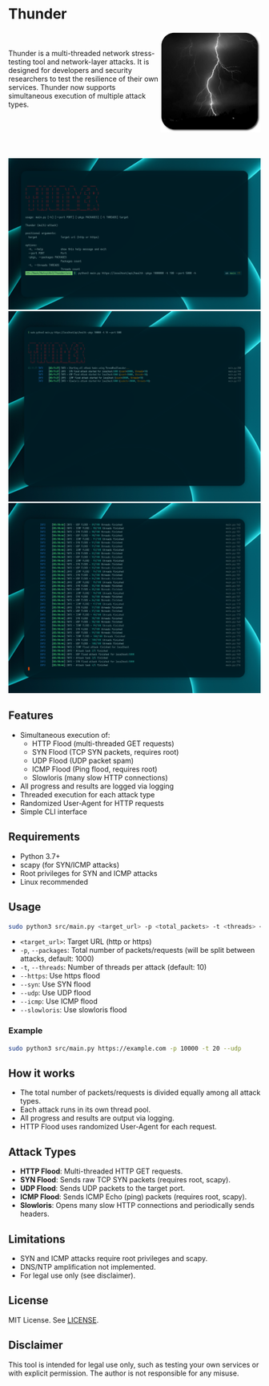 <br><br>

# Thunder

<img src="./data/header.png" width="200px" align="right">

<br><br>
Thunder is a multi-threaded network stress-testing tool and network-layer attacks. It is designed for developers and security researchers to test the resilience of their own services. Thunder now supports simultaneous execution of multiple attack types.
<br><br><br><br><br><br>

![alt text](data/2.png)
![alt text](data/3.png)
![alt text](data/4.png)

## Features
- Simultaneous execution of:
  - HTTP Flood (multi-threaded GET requests)
  - SYN Flood (TCP SYN packets, requires root)
  - UDP Flood (UDP packet spam)
  - ICMP Flood (Ping flood, requires root)
  - Slowloris (many slow HTTP connections)
- All progress and results are logged via logging
- Threaded execution for each attack type
- Randomized User-Agent for HTTP requests
- Simple CLI interface

## Requirements
- Python 3.7+
- scapy (for SYN/ICMP attacks)
- Root privileges for SYN and ICMP attacks
- Linux recommended


## Usage
```sh
sudo python3 src/main.py <target_url> -p <total_packets> -t <threads> <attack type>
```
- `<target_url>`: Target URL (http or https)
- `-p`, `--packages`: Total number of packets/requests (will be split between attacks, default: 1000)
- `-t`, `--threads`: Number of threads per attack (default: 10)
- `--https`: Use https flood
- `--syn`: Use SYN flood
- `--udp`: Use UDP flood
- `--icmp`: Use ICMP flood
- `--slowloris`: Use slowloris flood

### Example
```sh
sudo python3 src/main.py https://example.com -p 10000 -t 20 --udp
```

## How it works
- The total number of packets/requests is divided equally among all attack types.
- Each attack runs in its own thread pool.
- All progress and results are output via logging.
- HTTP Flood uses randomized User-Agent for each request.

## Attack Types
- **HTTP Flood**: Multi-threaded HTTP GET requests.
- **SYN Flood**: Sends raw TCP SYN packets (requires root, scapy).
- **UDP Flood**: Sends UDP packets to the target port.
- **ICMP Flood**: Sends ICMP Echo (ping) packets (requires root, scapy).
- **Slowloris**: Opens many slow HTTP connections and periodically sends headers.

## Limitations
- SYN and ICMP attacks require root privileges and scapy.
- DNS/NTP amplification not implemented.
- For legal use only (see disclaimer).

## License
MIT License. See [LICENSE](LICENSE).

## Disclaimer
This tool is intended for legal use only, such as testing your own services or with explicit permission. The author is not responsible for any misuse.

